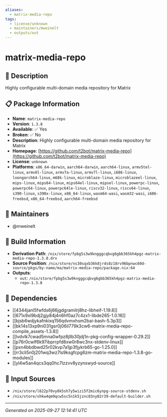 ```yaml
---
aliases:
  - matrix-media-repo
tags:
  - license/unknown
  - maintainers/mweinelt
  - outputs/out
---
```


# matrix-media-repo

## 📝 Description

Highly configurable multi-domain media repository for Matrix

## 📋 Package Information

- **Name**: `matrix-media-repo`
- **Version**: `1.3.8`
- **Available**: ✅ Yes
- **Broken**: ✅ No
- **Description**: Highly configurable multi-domain media repository for Matrix
- **Homepage**: [https://github.com/t2bot/matrix-media-repo](https://github.com/t2bot/matrix-media-repo)
- **License**: `unknown`
- **Platforms**: `x86_64-darwin`, `aarch64-darwin`, `aarch64-linux`, `armv5tel-linux`, `armv6l-linux`, `armv7a-linux`, `armv7l-linux`, `i686-linux`, `loongarch64-linux`, `m68k-linux`, `microblaze-linux`, `microblazeel-linux`, `mips-linux`, `mips64-linux`, `mips64el-linux`, `mipsel-linux`, `powerpc-linux`, `powerpc64-linux`, `powerpc64le-linux`, `riscv32-linux`, `riscv64-linux`, `s390-linux`, `s390x-linux`, `x86_64-linux`, `wasm64-wasi`, `wasm32-wasi`, `i686-freebsd`, `x86_64-freebsd`, `aarch64-freebsd`
## 👥 Maintainers

- @mweinelt


## 🔧 Build Information

- **Derivation Path**: `/nix/store/fpbg5s3w9kngggcqbvg6gbb365kh4pgz-matrix-media-repo-1.3.8.drv`
- **Source Position**: `/nix/store/ns30sqxb36k8jrds8z18rv96bpnwc60d-source/pkgs/by-name/ma/matrix-media-repo/package.nix:64`
- **Outputs**:
  - `out`:  `/nix/store/fpbg5s3w9kngggcqbvg6gbb365kh4pgz-matrix-media-repo-1.3.8`

## 🔗 Dependencies

- [[4344janl5fwfds6j66jgdgramilrj8hz-libheif-1.19.8]]
- [[671x9xl9bdj2gjy84j4n6hf0az7c4zx1-libde265-1.0.16]]
- [[bjsb6wdjykafnkixq156qdvmxhsm2bai-bash-5.3p3]]
- [[bk14s13xp9ni031gsr0j06il779k3cw6-matrix-media-repo-compile_assets-1.3.8]]
- [[lvdvlk7cwad5mna0wfpz8jllb30jdj1n-pkg-config-wrapper-0.29.2]]
- [[p76r0cwlf6k97ibprrpfd8xw0r8wc3nx-stdenv-linux]]
- [[pxn4bbdbwd25r02kvp7a1jp3fjykrb65-go-1.25.0]]
- [[rr3cli5n0j201wq3wz7ls9ksgfcpg6zm-matrix-media-repo-1.3.8-go-modules]]
- [[yl4w5an4qcs3qq0hc7lzzvv8yzynswyd-source]]

## 📁 Input Sources

- `/nix/store/l622p70vy8k5sh7y5wizi5f2mic6ynpg-source-stdenv.sh`
- `/nix/store/shkw4qm9qcw5sc5n1k5jznc83ny02r39-default-builder.sh`

---
*Generated on 2025-09-27 12:14:41 UTC*
